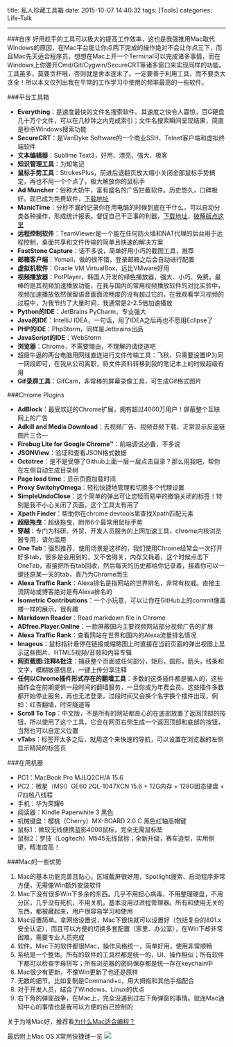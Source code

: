 title: 私人珍藏工具箱
date: 2015-10-07 14:40:32
tags: [Tools]
categories: Life-Talk

---

###自序
好用趁手的工具可以极大的提高工作效率，这也是我强推用Mac取代Windows的原因，在Mac平台能让你点两下完成的操作绝对不会让你点三下，而且Mac先天适合程序员，想想在Mac上开一个Terminal可以完成诸多事情，而在Windows上你要开Cmd/Git/Cygwin/SecureCRT等诸多窗口来实现同样的功能。工具虽多，莫要贪杯哦，否则就是舍本逐末了。一定要善于利用工具，而不要贪大贪全！所以本文仅列出我在平常的工作学习中使用的频率最高的一些软件。

###平台工具箱
+ **Everything**：是速度最快的文件名搜索软件。其速度之快令人震惊，百G硬盘几十万个文件，可以在几秒钟之内完成索引；文件名搜索瞬间呈现结果，简直是秒杀Windows搜索功能
+ **SecureCRT**：是VanDyke Software的一个商业SSH、Telnet客户端和虚拟终端软件
+ **文本编辑器**：Sublime Text3，好用、漂亮、强大、极客
+ **知识管理工具**：为知笔记
+ **鼠标手势工具**：StrokesPlus，前进后退翻页放大缩小关闭全部鼠标手势搞定，再也不用一个个点了，极大解放你的鼠标手
+ **Ad Muncher**：俗称大奶牛，富有盛名的广告拦截软件。历史悠久，口碑极好。现已成为免费软件，[下载地址](https://www.admuncher.com/download)
+ **ManicTime**：分秒不漏的记录你在用电脑的时候到底在干什么，可以自动分类各种操作，形成统计报表。督促自己干正事的利器，[下载地址](http://www.manictime.com/)，[破解版点这里](http://www.ttrar.com/html/ManicTime-Professional.html)
+ **远程控制软件**：TeamViewer是一个能在任何防火墙和NAT代理的后台用于远程控制，桌面共享和文件传输的简单且快速的解决方案
+ **FastStone Capture**：话不多说，简单好用小巧的截图工具，推荐
+ **邮箱客户端**：Yomail，做的很不错，登录邮箱之后会自动进行配置
+ **虚拟机软件**：Oracle VM VirtualBox，远比VMware好用
+ **视频播放器**：PotPlayer，韩国人开发的绿色播放器，强大、小巧、免费，最棒的是其视频加速播放功能，在我与国内的常用视频播放软件的对比实验中，视频加速播放依然保留语音画面流畅度的没有超过它的，在我观看学习视频的过程中，为我节约了大量时间，我通常是2-2.5倍加速播放
+ **Python的IDE**：JetBrains PyCharm，专业强大
+ **Java的IDE**：IntelliJ IDEA，一句话，用了IDEA之后再也不愿用Eclipse了
+ **PHP的IDE**：PhpStorm，同样是Jetbrains出品
+ **JavaScript的IDE**：WebStorm
+ **浏览器**：Chrome，不需要理由，不理解的请绕道吧
+ 超级牛逼的两台电脑用网线直连进行文件传输工具：飞秋，只需要设置IP为同一网段即可，在我从公司离职，将文件资料转移到我的笔记本上的时候超级有用
+ **Gif录屏工具**：GifCam，非常棒的屏幕录像工具，可生成Gif格式图片


###Chrome Plugins
- **AdBlock**：最受欢迎的Chrome扩展，拥有超过4000万用户！屏蔽整个互联网上的广告
- **Adkill and Media Download**：去视频广告、视频音频下载、正常显示反盗链图片三合一
- **Firebug Lite for Google Chrome™**：前端调试必备，不多说
- **JSONView**：验证和查看JSON格式数据
- **Octotree**：是不是受够了Github上面一层一层点击目录？那么用我吧，帮你在左侧自动生成目录树
- **Page load time**：显示页面加载时间
- **Proxy SwitchyOmega**：轻松快捷地管理和切换多个代理设置
- **SimpleUndoClose**：这个简单的弹出可让您轻而易举的撤销关闭的标签！特别是我不小心关闭了页面，这个工具太有用了
- **Xpath Finder**：帮助你在chrome devtools里查找Xpath匹配元素
- **超级拖曳**：超级拖曳，附带6个最常用鼠标手势
- **穿越**：专门为科研、外贸、开发人员服务的上网加速工具，chrome内核浏览器专用，请勿滥用
- **One Tab**：强烈推荐，使用场景是这样的，我们使用Chrome经常会一次打开好多tab，很多是会用到的，又不舍得关，内存又耗着，这个时候点击下OneTab，直接把所有tab回收，然后每天的历史都给你记录着，接着你可以一键还原某一天的tab，真乃为Chrome而生
- **Alexa Traffic Rank**：Alexa排名是指网站的世界排名，非常有权威。直接主流网站或博客绝对是有Alexa排名的
- **Isometric Contributions**：一个小玩意，可以让你在GitHub上的commit像盖楼一样的展示，很有趣
- **Markdown Reader**：Read markdown file in Chrome
- **ADfree.Player.Online**：一款屏蔽国内主要视频网站部分视频广告的扩展
- **Alexa Traffic Rank**：查看网站在世界和国内的Alexa流量排名情况
- **Imageus**：鼠标指针悬停在链接或缩略图上时直接在当前页面的弹出视图上显示这些图片、HTML5视频/音频和内容专辑
- **网页截图:注释&批注**：捕获整个页面或任何部分，矩形，圆形，箭头，线条和文字，模糊敏感信息，一键上传分享注释
- **任何以Chrome插件形式存在的翻墙工具**：多数的这类插件都是骗人的，这些插件会在前期提供一段时间的翻墙服务，一旦你成为年费会员，这些插件多数都开始停止服务，再也无法登录，过段时间又会换个名字换个插件出现，例如：红杏翻墙，时空隧道等
- **Scroll To Top**：中文版，不是所有的网站都良心的在底部放置了返回顶部的按钮，所以使用了这个工具，它会在网页右侧生成一个返回顶部和底部的按钮，当然也可以自定义位置
- **vTabs**：标签开太多之后，就用这个来快速的导航，可以设置在浏览器的左侧显示精简的标签页

###在用机器
- PC1：MacBook Pro MJLQ2CH/A 15.6
- PC2：微星（MSI）GE60 2QL-1047XCN 15.6 + 12G内存 + 128G固态硬盘 + i7四核八线程
- 手机：华为荣耀6
- 阅读器：Kindle Paperwhite 3 黑色
- 机械键盘：樱桃（Cherry）MX-BOARD 2.0 C 黑色红轴高帽键
- 鼠标1：微软无线便携蓝影4000鼠标，完全无需鼠标垫
- 鼠标2：罗技（Logitech）M545无线鼠标；全新升级，赛车造型，实用侧键，精准度高！


###Mac的一些优势
1. Mac的基本功能完善且贴心。区域截屏很好用，Spotlight搜索、启动程序非常方便，无需像Win额外安装软件
2. Mac下没有很多Win下多余的东西。几乎不用担心病毒，不用整理硬盘，不用分区，几乎没有死机，不用关机，基本没用过进程管理器。所有和使用无关的东西，都被藏起来，用户很容易学习和使用
3. Mac设置简单。拿网络设置说，Mac下很快就可以设置好（包括复杂的801.x安全认证），而且可以方便的切换多套配置（家里、办公室），在Win下却非常困难，需要专业人员完成
4. 软件。Mac下的软件都很Mac，操作风格统一，简单好用，使用非常顺畅
5. 系统是一个整体。所有的软件的工具栏都是统一的，UI、操作相似；所有软件下都可以检查字母拼写；所有浏览器的密码保存都是统一存在keychain中
6. Mac很少有更新，不像Win更新了也还是原样
7. 无数的细节。比如复制是Command+c，用大拇指和其他手指配合
8. 对于开发人员，结合了Windows、Linux的优点
9. 右下角的弹窗战争，在Mac上，完全没遇到过右下角弹窗的事情。就连Mac通知中心的事情也是我可以方便的自己控制的

关于为啥Mac好，推荐看[为什么Mac适合编程？](http://www.zhihu.com/question/27617980)

最后附上Mac OS X常用快捷键一览
![](http://7xig3q.com1.z0.glb.clouddn.com/Mac_OSX_hot_key.jpg)
